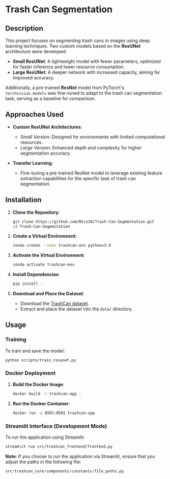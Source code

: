 # Trash Can Segmentation

## Description

This project focuses on segmenting trash cans in images using deep learning techniques. Two custom models based on the **ResUNet** architecture were developed:

- **Small ResUNet**: A lightweight model with fewer parameters, optimized for faster inference and lower resource consumption.
- **Large ResUNet**: A deeper network with increased capacity, aiming for improved accuracy.

Additionally, a pre-trained **ResNet** model from PyTorch's `torchvision.models` was fine-tuned to adapt to the trash can segmentation task, serving as a baseline for comparison.

## Approaches Used

- **Custom ResUNet Architectures**:
  - *Small Version*: Designed for environments with limited computational resources.
  - *Large Version*: Enhanced depth and complexity for higher segmentation accuracy.

- **Transfer Learning**:
  - Fine-tuning a pre-trained ResNet model to leverage existing feature extraction capabilities for the specific task of trash can segmentation.

## Installation

1. **Clone the Repository**:

   ```bash
   git clone https://github.com/Micz26/Trash-Can-Segmentation.git
   cd Trash-Can-Segmentation
   ```

2. **Create a Virtual Environment**:

   ```bash
   conda create --name trashcan-env python=3.9
   ```

3. **Activate the Virtual Environment**:

   ```bash
   conda activate trashcan-env
   ```

4. **Install Dependencies**:

   ```bash
   pip install .
   ```

5. **Download and Place the Dataset**:

   - Download the [TrashCan dataset](https://conservancy.umn.edu/items/6dd6a960-c44a-4510-a679-efb8c82ebfb7).
   - Extract and place the dataset into the `data/` directory.

## Usage

### Training

To train and save the model:

```bash
python scripts/train_resunet.py
```

### Docker Deployment

1. **Build the Docker Image**:

   ```bash
   docker build -t trashcan-app .
   ```

2. **Run the Docker Container**:

   ```bash
   docker run -p 8501:8501 trashcan-app
   ```

### Streamlit Interface (Development Mode)

To run the application using Streamlit:

```bash
streamlit run src/trashcan_frontend/frontend.py
```

**Note**: If you choose to run the application via Streamlit, ensure that you adjust the paths in the following file:

```python
src/trashcan_core/components/constants/file_paths.py
```

